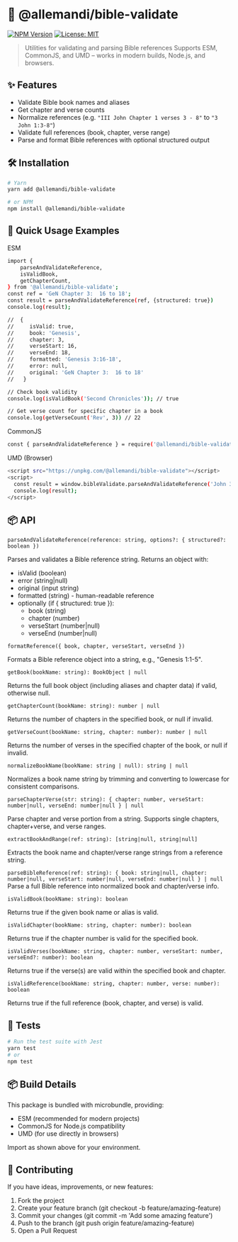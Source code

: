 # 📖 @allemandi/bible-validate

[![NPM Version](https://img.shields.io/npm/v/@allemandi/bible-validate)](https://www.npmjs.com/package/@allemandi/bible-validate)
[![License: MIT](https://img.shields.io/badge/License-MIT-yellow.svg)](https://github.com/allemandi/bible-validate/blob/main/LICENSE)

> Utilities for validating and parsing Bible references
> Supports ESM, CommonJS, and UMD – works in modern builds, Node.js, and browsers.

## ✨ Features

- Validate Bible book names and aliases
- Get chapter and verse counts
- Normalize references (e.g. `"III John Chapter 1 verses 3 - 8"` to `"3 John 1:3-8"`)
- Validate full references (book, chapter, verse range)
- Parse and format Bible references with optional structured output

## 🛠️ Installation
```bash
# Yarn
yarn add @allemandi/bible-validate

# or NPM
npm install @allemandi/bible-validate
```

## 🚀 Quick Usage Examples
ESM
```bash
import {
    parseAndValidateReference,
    isValidBook,
    getChapterCount,
} from '@allemandi/bible-validate';
const ref = 'GeN Chapter 3:  16 to 18';
const result = parseAndValidateReference(ref, {structured: true})
console.log(result);

//  {
//     isValid: true,
//     book: 'Genesis',
//     chapter: 3,
//     verseStart: 16,
//     verseEnd: 18,
//     formatted: 'Genesis 3:16-18',
//     error: null,
//     original: 'GeN Chapter 3:  16 to 18'
//   }

// Check book validity
console.log(isValidBook('Second Chronicles')); // true

// Get verse count for specific chapter in a book
console.log(getVerseCount('Rev', 3)) // 22
```
CommonJS
```bash
const { parseAndValidateReference } = require('@allemandi/bible-validate');
```
UMD (Browser)
```bash
<script src="https://unpkg.com/@allemandi/bible-validate"></script>
<script>
  const result = window.bibleValidate.parseAndValidateReference('John 3:16');
  console.log(result);
</script>
```


## 📦 API
`parseAndValidateReference(reference: string, options?: { structured?: boolean })`

Parses and validates a Bible reference string. Returns an object with:
- isValid (boolean)
- error (string|null)
- original (input string)
- formatted (string) - human-readable reference
- optionally (if { structured: true }):
  - book (string)
  - chapter (number)
  - verseStart (number|null)
  - verseEnd (number|null)

`formatReference({ book, chapter, verseStart, verseEnd })`

Formats a Bible reference object into a string, e.g., "Genesis 1:1-5".

`getBook(bookName: string): BookObject | null`

 Returns the full book object (including aliases and chapter data) if valid, otherwise null.

`getChapterCount(bookName: string): number | null`

Returns the number of chapters in the specified book, or null if invalid.

`getVerseCount(bookName: string, chapter: number): number | null`

Returns the number of verses in the specified chapter of the book, or null if invalid.

`normalizeBookName(bookName: string | null): string | null`

Normalizes a book name string by trimming and converting to lowercase for consistent comparisons.

`parseChapterVerse(str: string): { chapter: number, verseStart: number|null, verseEnd: number|null } | null`

Parse chapter and verse portion from a string. Supports single chapters, chapter+verse, and verse ranges.

`extractBookAndRange(ref: string): [string|null, string|null]`

Extracts the book name and chapter/verse range strings from a reference string.

`parseBibleReference(ref: string): { book: string|null, chapter: number|null, verseStart: number|null, verseEnd: number|null } | null`
Parse a full Bible reference into normalized book and chapter/verse info.


`isValidBook(bookName: string): boolean`

Returns true if the given book name or alias is valid.

`isValidChapter(bookName: string, chapter: number): boolean`

Returns true if the chapter number is valid for the specified book.

`isValidVerses(bookName: string, chapter: number, verseStart: number, verseEnd?: number): boolean`

Returns true if the verse(s) are valid within the specified book and chapter.

`isValidReference(bookName: string, chapter: number, verse: number): boolean`

Returns true if the full reference (book, chapter, and verse) is valid.


## 🧪 Tests
```bash
# Run the test suite with Jest
yarn test
# or
npm test
```

## 📦 Build Details
This package is bundled with microbundle, providing:
- ESM (recommended for modern projects)
- CommonJS for Node.js compatibility
- UMD (for use directly in browsers)

Import as shown above for your environment.

## 🤝 Contributing
If you have ideas, improvements, or new features:

1. Fork the project
2. Create your feature branch (git checkout -b feature/amazing-feature)
3. Commit your changes (git commit -m 'Add some amazing feature')
4. Push to the branch (git push origin feature/amazing-feature)
5. Open a Pull Request